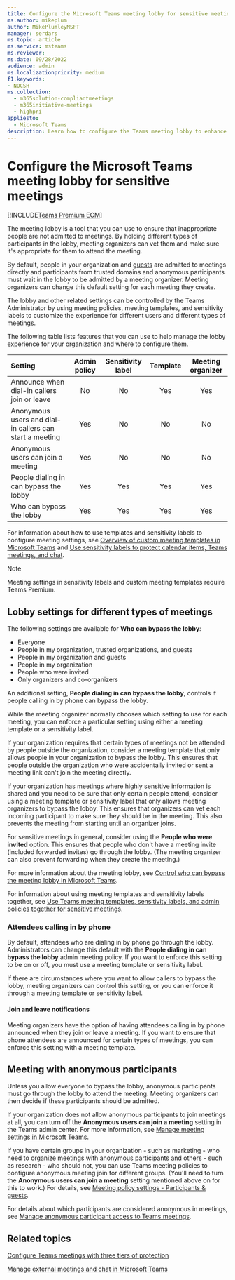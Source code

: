 ```yaml
---
title: Configure the Microsoft Teams meeting lobby for sensitive meetings
ms.author: mikeplum
author: MikePlumleyMSFT
manager: serdars
ms.topic: article
ms.service: msteams
ms.reviewer: 
ms.date: 09/28/2022
audience: admin
ms.localizationpriority: medium
f1.keywords:
- NOCSH
ms.collection: 
  - m365solution-compliantmeetings
  - m365initiative-meetings
  - highpri
appliesto: 
  - Microsoft Teams
description: Learn how to configure the Teams meeting lobby to enhance security for sensitive meetings by using admin policies, sensitivity labels, and meeting templates.
---
```


# Configure the Microsoft Teams meeting lobby for sensitive meetings

[!INCLUDE[Teams Premium ECM](includes/teams-premium-ecm.md)]

The meeting lobby is a tool that you can use to ensure that inappropriate people are not admitted to meetings. By holding different types of participants in the lobby, meeting organizers can vet them and make sure it's appropriate for them to attend the meeting.

By default, people in your organization and [guests](guest-access.md) are admitted to meetings directly and participants from trusted domains and anonymous participants must wait in the lobby to be admitted by a meeting organizer. Meeting organizers can change this default setting for each meeting they create.

The lobby and other related settings can be controlled by the Teams Administrator by using meeting policies, meeting templates, and sensitivity labels to customize the experience for different users and different types of meetings.

The following table lists features that you can use to help manage the lobby experience for your organization and where to configure them.

|Setting|Admin policy|Sensitivity label|Template|Meeting organizer|
|:------|:----------:|:---------------:|:------:|:---------------:|
|Announce when dial-in callers join or leave|No|No|Yes|Yes|
|Anonymous users and dial-in callers can start a meeting|Yes|No|No|No|
|Anonymous users can join a meeting|Yes|No|No|No|
|People dialing in can bypass the lobby|Yes|Yes|Yes|Yes|
|Who can bypass the lobby|Yes|Yes|Yes|Yes|

For information about how to use templates and sensitivity labels to configure meeting settings, see [Overview of custom meeting templates in Microsoft Teams](custom-meeting-templates-overview.md) and [Use sensitivity labels to protect calendar items, Teams meetings, and chat](/microsoft-365/compliance/sensitivity-labels-meetings).

> [!Note]
> Meeting settings in sensitivity labels and custom meeting templates require Teams Premium.

## Lobby settings for different types of meetings

The following settings are available for **Who can bypass the lobby**:

- Everyone
- People in my organization, trusted organizations, and guests
- People in my organization and guests
- People in my organization
- People who were invited
- Only organizers and co-organizers

An additional setting, **People dialing in can bypass the lobby**, controls if people calling in by phone can bypass the lobby.

While the meeting organizer normally chooses which setting to use for each meeting, you can enforce a particular setting using either a meeting template or a sensitivity label.

If your organization requires that certain types of meetings not be attended by people outside the organization, consider a meeting template that only allows people in your organization to bypass the lobby. This ensures that people outside the organization who were accidentally invited or sent a meeting link can't join the meeting directly.

If your organization has meetings where highly sensitive information is shared and you need to be sure that only certain people attend, consider using a meeting template or sensitivity label that only allows meeting organizers to bypass the lobby. This ensures that organizers can vet each incoming participant to make sure they should be in the meeting. This also prevents the meeting from starting until an organizer joins.

For sensitive meetings in general, consider using the **People who were invited** option. This ensures that people who don't have a meeting invite (included forwarded invites) go through the lobby. (The meeting organizer can also prevent forwarding when they create the meeting.)

For more information about the meeting lobby, see [Control who can bypass the meeting lobby in Microsoft Teams](who-can-bypass-meeting-lobby.md).

For information about using meeting templates and sensitivity labels together, see [Use Teams meeting templates, sensitivity labels, and admin policies together for sensitive meetings](meeting-templates-sensitivity-labels-policies.md).

### Attendees calling in by phone

By default, attendees who are dialing in by phone go through the lobby. Administrators can change this default with the **People dialing in can bypass the lobby** admin meeting policy. If you want to enforce this setting to be on or off, you must use a meeting template or sensitivity label.

If there are circumstances where you want to allow callers to bypass the lobby, meeting organizers can control this setting, or you can enforce it through a meeting template or sensitivity label.

#### Join and leave notifications

Meeting organizers have the option of having attendees calling in by phone announced when they join or leave a meeting. If you want to ensure that phone attendees are announced for certain types of meetings, you can enforce this setting with a meeting template.

## Meeting with anonymous participants

Unless you allow everyone to bypass the lobby, anonymous participants must go through the lobby to attend the meeting. Meeting organizers can then decide if these participants should be admitted.

If your organization does not allow anonymous participants to join meetings at all, you can turn off the **Anonymous users can join a meeting** setting in the Teams admin center. For more information, see [Manage meeting settings in Microsoft Teams](/microsoftteams/meeting-settings-in-teams).

If you have certain groups in your organization - such as marketing - who need to organize meetings with anonymous participants and others - such as research - who should not, you can use Teams meeting policies to configure anonymous meeting join for different groups. (You'll need to turn the **Anonymous users can join a meeting** setting mentioned above on for this to work.) For details, see [Meeting policy settings - Participants & guests](/microsoftteams/meeting-policies-participants-and-guests).

For details about which participants are considered anonymous in meetings, see [Manage anonymous participant access to Teams meetings](anonymous-users-in-meetings.md).

## Related topics

[Configure Teams meetings with three tiers of protection](configure-meetings-three-tiers-protection.md)

[Manage external meetings and chat in Microsoft Teams](/microsoftteams/manage-external-access)
